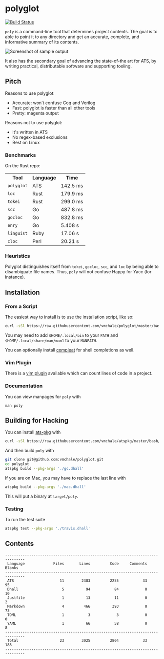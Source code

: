 # polyglot

[![Build Status](https://travis-ci.org/vmchale/polyglot.svg?branch=master)](https://travis-ci.org/vmchale/polyglot)

`poly` is a command-line tool that determines project contents.
The goal is to able to point it to any directory and get an accurate,
complete, and informative summary of its contents.

<img alt="Screenshot of sample output" src=https://github.com/vmchale/polyglot/raw/master/screenshot.png>

It also has the secondary goal of advancing the state-of-the art for ATS, by
writing practical, distributable software and supporting tooling.

## Pitch

Reasons to use polyglot:

  * Accurate: won't confuse Coq and Verilog
  * Fast: polyglot is faster than all other tools
  * Pretty: magenta output

Reasons not to use polyglot:

  * It's written in ATS
  * No regex-based exclusions
  * Best on Linux

### Benchmarks

On the Rust repo:

<table>
  <tr>
    <th>Tool</th>
    <th>Language</th>
    <th>Time</th>
  </tr>
  <tr>
    <td><code>polyglot</code></td>
    <td>ATS</td>
    <td>142.5 ms</td>
  </tr>
  <tr>
    <td><code>loc</code></td>
    <td>Rust</td>
    <td>179.9 ms</td>
  </tr>
  <tr>
    <td><code>tokei</code></td>
    <td>Rust</td>
    <td>299.0 ms</td>
  </tr>
  <tr>
    <td><code>scc</code></td>
    <td>Go</td>
    <td>487.8 ms</td>
  </tr>
  <tr>
    <td><code>gocloc</code></td>
    <td>Go</td>
    <td>832.8 ms</td>
  </tr>
  <tr>
    <td><code>enry</code></td>
    <td>Go</td>
    <td>5.408 s</td>
  </tr>
  <tr>
    <td><code>linguist</code></td>
    <td>Ruby</td>
    <td>17.06 s</td>
  </tr>
  <tr>
    <td><code>cloc</code></td>
    <td>Perl</td>
    <td>20.21 s</td>
  </tr>
</table>

### Heuristics

Polyglot distinguishes itself from `tokei`, `gocloc`, `scc`, and `loc` by being able to disambiguate file names.
Thus, `poly` will not confuse Happy for Yacc (for instance).

## Installation

### From a Script

The easiest way to install is to use the installation script, like so:

```bash
curl -sSl https://raw.githubusercontent.com/vmchale/polyglot/master/bash/install.sh | bash -s
```

You may need to add `$HOME/.local/bin` to your `PATH` and
`$HOME/.local/share/man/man1` to your `MANPATH`.

You can optionally install [compleat](https://github.com/mbrubeck/compleat) for
shell completions as well.

### Vim Plugin

There is a [vim plugin](https://github.com/vmchale/polyglot-vim) available which
can count lines of code in a project.

### Documentation

You can view manpages for `poly` with

```
man poly
```

## Building for Hacking

You can install [ats-pkg](http://hackage.haskell.org/package/ats-pkg)
with

```bash
curl -sSl https://raw.githubusercontent.com/vmchale/atspkg/master/bash/install.sh | bash -s
```

And then build `poly` with

```bash
git clone git@github.com:vmchale/polyglot.git
cd polyglot
atspkg build --pkg-args './gc.dhall'
```

If you are on Mac, you may have to replace the last line with

```bash
atspkg build --pkg-args './mac.dhall'
```

This will put a binary at `target/poly`.

### Testing

To run the test suite

```bash
atspkg test --pkg-args './travis.dhall'
```

## Contents

```
-------------------------------------------------------------------------------
 Language             Files       Lines         Code     Comments       Blanks
-------------------------------------------------------------------------------
 ATS                     11        2383         2255           33           95
 Dhall                    5          94           84            0           10
 Justfile                 1          13           11            0            2
 Markdown                 4         466          393            0           73
 TOML                     1           3            3            0            0
 YAML                     1          66           58            0            8
-------------------------------------------------------------------------------
 Total                   23        3025         2804           33          188
-------------------------------------------------------------------------------
```
